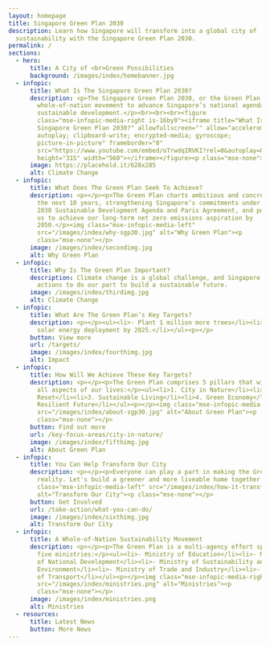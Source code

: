 ```yaml
---
layout: homepage
title: Singapore Green Plan 2030
description: Learn how Singapore will transform into a global city of
  sustainability with the Singapore Green Plan 2030.
permalink: /
sections:
  - hero:
      title: A City of <br>Green Possibilities
      background: /images/index/homebanner.jpg
  - infopic:
      title: What Is The Singapore Green Plan 2030?
      description: <p>The Singapore Green Plan 2030, or the Green Plan, is a
        whole-of-nation movement to advance Singapore’s national agenda on
        sustainable development.</p><br><br><br><figure
        class="mse-infopic-media-right is-16by9"><iframe title="What Is The
        Singapore Green Plan 2030?" allowfullscreen="" allow="accelerometer;
        autoplay; clipboard-write; encrypted-media; gyroscope;
        picture-in-picture" frameborder="0"
        src="https://www.youtube.com/embed/oTrwdqIRVKI?rel=0&autoplay=0&mute=1&enablejsapi=1"
        height="315" width="560"></iframe></figure><p class="mse-none"></p>
      image: https://placehold.it/628x285
      alt: Climate Change
  - infopic:
      title: What Does The Green Plan Seek To Achieve?
      description: <p></p><p>The Green Plan charts ambitious and concrete targets over
        the next 10 years, strengthening Singapore’s commitments under the UN’s
        2030 Sustainable Development Agenda and Paris Agreement, and positioning
        us to achieve our long-term net zero emissions aspiration by
        2050.</p><img class="mse-infopic-media-left"
        src="/images/index/why-sgp30.jpg" alt="Why Green Plan"><p
        class="mse-none"></p>
      image: /images/index/secondimg.jpg
      alt: Why Green Plan
  - infopic:
      title: Why Is The Green Plan Important?
      description: Climate change is a global challenge, and Singapore is taking firm
        actions to do our part to build a sustainable future.
      image: /images/index/thirdimg.jpg
      alt: Climate Change
  - infopic:
      title: What Are The Green Plan’s Key Targets?
      description: <p></p><ul><li>- Plant 1 million more trees</li><li>- Quadruple
        solar energy deployment by 2025.</li></ul><p></p>
      button: View more
      url: /targets/
      image: /images/index/fourthimg.jpg
      alt: Impact
  - infopic:
      title: How Will We Achieve These Key Targets?
      description: <p></p><p>The Green Plan comprises 5 pillars that will influence
        all aspects of our lives:</p><ul><li>1. City in Nature</li><li>2. Energy
        Reset</li><li>3. Sustainable Living</li><li>4. Green Economy</li><li>5.
        Resilient Future</li></ul><p></p><img class="mse-infopic-media-right"
        src="/images/index/about-sgp30.jpg" alt="About Green Plan"><p
        class="mse-none"></p>
      button: Find out more
      url: /key-focus-areas/city-in-nature/
      image: /images/index/fifthimg.jpg
      alt: About Green Plan
  - infopic:
      title: You Can Help Transform Our City
      description: <p></p><p>Everyone can play a part in making the Green Plan a
        reality. Let's build a greener and more liveable home together.</p><img
        class="mse-infopic-media-left" src="/images/index/how-it-transforms.jpg"
        alt="Transform Our City"><p class="mse-none"></p>
      button: Get Involved
      url: /take-action/what-you-can-do/
      image: /images/index/sixthimg.jpg
      alt: Transform Our City
  - infopic:
      title: A Whole-of-Nation Sustainability Movement
      description: <p></p><p>The Green Plan is a multi-agency effort spearheaded by
        five ministries:</p><ul><li>- Ministry of Education</li><li>- Ministry
        of National Development</li><li>- Ministry of Sustainability and the
        Environment</li><li>- Ministry of Trade and Industry</li><li>- Ministry
        of Transport</li></ul><p></p><img class="mse-infopic-media-right"
        src="/images/index/ministries.png" alt="Ministries"><p
        class="mse-none"></p>
      image: /images/index/ministries.png
      alt: Ministries
  - resources:
      title: Latest News
      button: More News
---
```

